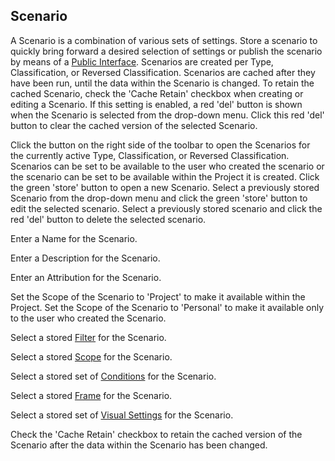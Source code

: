 ## Scenario
A Scenario is a combination of various sets of settings. Store a scenario to quickly bring forward a desired selection of settings or publish the scenario by means of a [Public Interface](/configuration/public_interfaces/README.md). Scenarios are created per Type, Classification, or Reversed Classification. Scenarios are cached after they have been run, until the data within the Scenario is changed. To retain the cached Scenario, check the 'Cache Retain' checkbox when creating or editing a Scenario. If this setting is enabled, a red 'del' button is shown when the Scenario is selected from the drop-down menu. Click this red 'del' button to clear the cached version of the selected Scenario.

Click the button on the right side of the toolbar to open the Scenarios for the currently active Type, Classification, or Reversed Classification. Scenarios can be set to be available to the user who created the scenario or the scenario can be set to be available within the Project it is created. Click the green 'store' button to open a new Scenario. Select a previously stored Scenario from the drop-down menu and click the green 'store' button to edit the selected scenario. Select a previously stored scenario and click the red 'del' button to delete the selected scenario.

Enter a Name for the Scenario.

Enter a Description for the Scenario.

Enter an Attribution for the Scenario.

Set the Scope of the Scenario to 'Project' to make it available within the Project. Set the Scope of the Scenario to 'Personal' to make it available only to the user who created the Scenario.

Select a stored [Filter](/usage/filter/README.md) for the Scenario.

Select a stored [Scope](/usage/visualisation/visualisation_settings.md#scope) for the Scenario.

Select a stored set of [Conditions](/usage/conditions/README.md) for the Scenario.

Select a stored [Frame](/usage/visualisation/visualisation_settings.md#frame) for the Scenario.

Select a stored set of [Visual Settings](/usage/visualisation/visualisation_settings.md#visuals) for the Scenario.

Check the 'Cache Retain' checkbox to retain the cached version of the Scenario after the data within the Scenario has been changed.